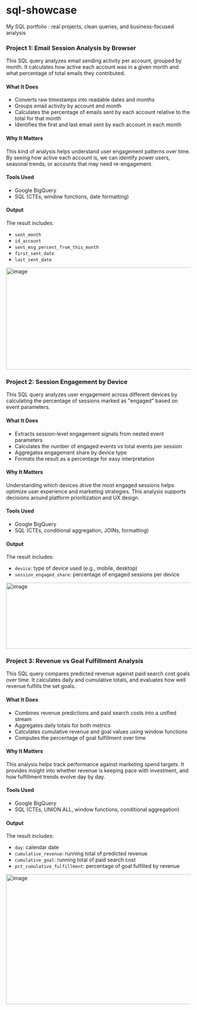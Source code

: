 # sql-showcase
My SQL portfolio : real projects, clean queries, and business-focused analysis

### Project 1: Email Session Analysis by Browser

This SQL query analyzes email sending activity per account, grouped by month. It calculates how active each account was in a given month and what percentage of total emails they contributed.

#### What It Does

- Converts raw timestamps into readable dates and months
- Groups email activity by account and month
- Calculates the percentage of emails sent by each account relative to the total for that month
- Identifies the first and last email sent by each account in each month

#### Why It Matters

This kind of analysis helps understand user engagement patterns over time. By seeing how active each account is, we can identify power users, seasonal trends, or accounts that may need re-engagement.

#### Tools Used

- Google BigQuery
- SQL (CTEs, window functions, date formatting)

#### Output

The result includes:
- `sent_month`
- `id_account`
- `sent_msg_percent_from_this_month`
- `first_sent_date`
- `last_sent_date`

<img width="697" height="278" alt="image" src="https://github.com/user-attachments/assets/dcdaa7ce-b7ea-47cd-880a-c313b5e8750b" />

### Project 2: Session Engagement by Device

This SQL query analyzes user engagement across different devices by calculating the percentage of sessions marked as "engaged" based on event parameters.

#### What It Does

- Extracts session-level engagement signals from nested event parameters
- Calculates the number of engaged events vs total events per session
- Aggregates engagement share by device type
- Formats the result as a percentage for easy interpretation

#### Why It Matters

Understanding which devices drive the most engaged sessions helps optimize user experience and marketing strategies. This analysis supports decisions around platform prioritization and UX design.

#### Tools Used

- Google BigQuery
- SQL (CTEs, conditional aggregation, JOINs, formatting)

#### Output

The result includes:
- `device`: type of device used (e.g., mobile, desktop)
- `session_engaged_share`: percentage of engaged sessions per device

<img width="711" height="180" alt="image" src="https://github.com/user-attachments/assets/126e5350-7ab7-4a4a-b672-a06836f29166" />

### Project 3: Revenue vs Goal Fulfillment Analysis

This SQL query compares predicted revenue against paid search cost goals over time. It calculates daily and cumulative totals, and evaluates how well revenue fulfills the set goals.

#### What It Does

- Combines revenue predictions and paid search costs into a unified stream
- Aggregates daily totals for both metrics
- Calculates cumulative revenue and goal values using window functions
- Computes the percentage of goal fulfillment over time

#### Why It Matters

This analysis helps track performance against marketing spend targets. It provides insight into whether revenue is keeping pace with investment, and how fulfillment trends evolve day by day.

#### Tools Used

- Google BigQuery
- SQL (CTEs, UNION ALL, window functions, conditional aggregation)

#### Output

The result includes:
- `day`: calendar date
- `cumulative_revenue`: running total of predicted revenue
- `cumulative_goal`: running total of paid search cost
- `pct_cumulative_fulfillment`: percentage of goal fulfilled by revenue

<img width="695" height="354" alt="image" src="https://github.com/user-attachments/assets/d6f22ada-8a1e-4a18-ae4d-aba141e6d09d" />


